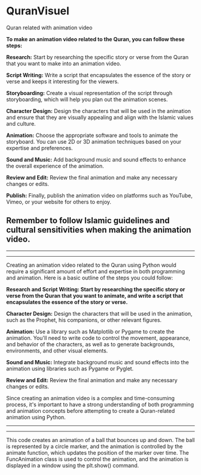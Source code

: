 # QuranVisuel
Quran related with animation video

**To make an animation video related to the Quran, you can follow these steps:**

**Research:** Start by researching the specific story or verse from the Quran that you want to make into an animation video.

**Script Writing:** Write a script that encapsulates the essence of the story or verse and keeps it interesting for the viewers.

**Storyboarding:** Create a visual representation of the script through storyboarding, which will help you plan out the animation scenes.

**Character Design:** Design the characters that will be used in the animation and ensure that they are visually appealing and align with the Islamic values and culture.

**Animation:** Choose the appropriate software and tools to animate the storyboard. You can use 2D or 3D animation techniques based on your expertise and preferences.

**Sound and Music:** Add background music and sound effects to enhance the overall experience of the animation.

**Review and Edit:** Review the final animation and make any necessary changes or edits.

**Publish:** Finally, publish the animation video on platforms such as YouTube, Vimeo, or your website for others to enjoy.

**Remember to follow Islamic guidelines and cultural sensitivities when making the animation video.**
----
----
----

Creating an animation video related to the Quran using Python would require a significant amount of effort and expertise in both programming and animation. Here is a basic outline of the steps you could follow:

**Research and Script Writing: Start by researching the specific story or verse from the Quran that you want to animate, and write a script that encapsulates the essence of the story or verse.**

**Character Design:** Design the characters that will be used in the animation, such as the Prophet, his companions, or other relevant figures.

**Animation:** Use a library such as Matplotlib or Pygame to create the animation. You'll need to write code to control the movement, appearance, and behavior of the characters, as well as to generate backgrounds, environments, and other visual elements.

**Sound and Music:** Integrate background music and sound effects into the animation using libraries such as Pygame or Pyglet.

**Review and Edit:** Review the final animation and make any necessary changes or edits.

Since creating an animation video is a complex and time-consuming process, it's important to have a strong understanding of both programming and animation concepts before attempting to create a Quran-related animation using Python.

----
----
This code creates an animation of a ball that bounces up and down. The ball is represented by a circle marker, and the animation is controlled by the animate function, which updates the position of the marker over time. The FuncAnimation class is used to control the animation, and the animation is displayed in a window using the plt.show() command.
